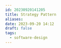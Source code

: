 ```yaml
---
id: 20230920141205
title: Strategy Pattern
aliases: 
date: 2023-09-20 14:12
draft: false
tags:
  - software-design
---
```



